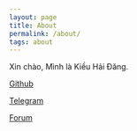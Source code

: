 ```yaml
---
layout: page
title: About
permalink: /about/
tags: about
---
```


Xin chào, Mình là Kiều Hải Đăng.

[Github](https://github.com/itlvd)

[Telegram](https://t.me/itlvd)

[Forum](https://vn-z.vn)
